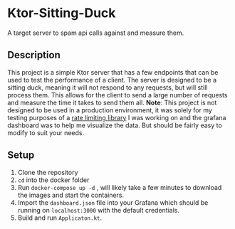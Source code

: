 # Ktor-Sitting-Duck
A target server to spam api calls against and measure them.

## Description
This project is a simple Ktor server that has a few endpoints that can be used to test the performance of a client. The server is designed to be a sitting duck, meaning it will not respond to any requests, but will still process them. This allows for the client to send a large number of requests and measure the time it takes to send them all.
**Note**: This project is not designed to be used in a production environment, it was solely for my testing purposes of a [rate limiting library](https://github.com/Pythonista7/doorman-kotlin-client) I was working on and the grafana dashboard was to help me visualize the data. But should be fairly easy to modify to suit your needs.


## Setup
1. Clone the repository
2. `cd` into the docker folder
3. Run `docker-compose up -d` , will likely take a few minutes to download the images and start the containers.
4. Import the `dashboard.json` file into your Grafana which should be running on `localhost:3000` with the default credentials.
5. Build and run `Applicaton.kt`.

